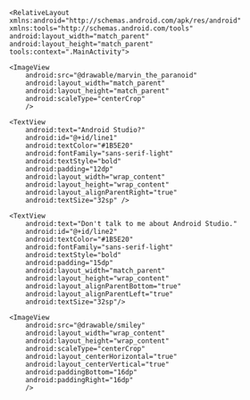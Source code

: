 
    <RelativeLayout xmlns:android="http://schemas.android.com/apk/res/android"
    xmlns:tools="http://schemas.android.com/tools"
    android:layout_width="match_parent"
    android:layout_height="match_parent"
    tools:context=".MainActivity">

    <ImageView
        android:src="@drawable/marvin_the_paranoid"
        android:layout_width="match_parent"
        android:layout_height="match_parent"
        android:scaleType="centerCrop"
        />

    <TextView
        android:text="Android Studio?"
        android:id="@+id/line1"
        android:textColor="#1B5E20"
        android:fontFamily="sans-serif-light"
        android:textStyle="bold"
        android:padding="12dp"
        android:layout_width="wrap_content"
        android:layout_height="wrap_content"
        android:layout_alignParentRight="true"
        android:textSize="32sp" />

    <TextView
        android:text="Don't talk to me about Android Studio."
        android:id="@+id/line2"
        android:textColor="#1B5E20"
        android:fontFamily="sans-serif-light"
        android:textStyle="bold"
        android:padding="15dp"
        android:layout_width="match_parent"
        android:layout_height="wrap_content"
        android:layout_alignParentBottom="true"
        android:layout_alignParentLeft="true"
        android:textSize="32sp"/>

    <ImageView
        android:src="@drawable/smiley"
        android:layout_width="wrap_content"
        android:layout_height="wrap_content"
        android:scaleType="centerCrop"
        android:layout_centerHorizontal="true"
        android:layout_centerVertical="true"
        android:paddingBottom="16dp"
        android:paddingRight="16dp"
        />

</RelativeLayout>

